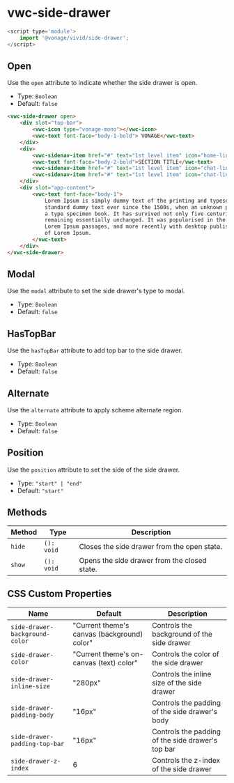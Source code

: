 # vwc-side-drawer

```js
<script type='module'>
    import '@vonage/vivid/side-drawer';
</script>
```

## Open
Use the `open` attribute to indicate whether the side drawer is open.

- Type: `Boolean`
- Default: `false`

```html preview
<vwc-side-drawer open>
	<div slot="top-bar">
		<vwc-icon type="vonage-mono"></vwc-icon>
		<vwc-text font-face="body-1-bold"> VONAGE</vwc-text>
	</div>
	<div>
		<vwc-sidenav-item href="#" text="1st level item" icon="home-line"></vwc-sidenav-item>
        <vwc-text font-face="body-2-bold">SECTION TITLE</vwc-text>
        <vwc-sidenav-item href="#" text="1st level item" icon="chat-line"></vwc-sidenav-item>
        <vwc-sidenav-item href="#" text="1st level item" icon="chat-line"></vwc-sidenav-item>
	</div>
	<div slot="app-content">
        <vwc-text font-face="body-1">
            Lorem Ipsum is simply dummy text of the printing and typesetting industry. Lorem Ipsum has been the industry's
            standard dummy text ever since the 1500s, when an unknown printer took a galley of type and scrambled it to make
            a type specimen book. It has survived not only five centuries, but also the leap into electronic typesetting,
            remaining essentially unchanged. It was popularised in the 1960s with the release of Letraset sheets containing
            Lorem Ipsum passages, and more recently with desktop publishing software like Aldus PageMaker including versions
            of Lorem Ipsum.
        </vwc-text>
	</div>
</vwc-side-drawer>
```
## Modal

Use the `modal` attribute to set the side drawer's type to modal.

- Type: `Boolean`
- Default: `false`

## HasTopBar

Use the `hasTopBar` attribute to add top bar to the side drawer.

- Type: `Boolean`
- Default: `false`
## Alternate

Use the `alternate` attribute to apply scheme alternate region.

- Type: `Boolean`
- Default: `false`
## Position

Use the `position` attribute to set the side of the side drawer.

- Type: `"start" | "end"`
- Default: `"start"`

## Methods

| Method | Type       | Description                                  |
| ------ | ---------- | -------------------------------------------- |
| `hide` | `(): void` | Closes the side drawer from the open state.  |
| `show` | `(): void` | Opens the side drawer from the closed state. |

## CSS Custom Properties

| Name                           | Default                                     | Description                                       |
| ------------------------------ | ------------------------------------------- | ------------------------------------------------- |
| `side-drawer-background-color` | "Current theme's canvas (background) color" | Controls the background of the side drawer        |
| `side-drawer-color`            | "Current theme's on-canvas (text) color"    | Controls the color of the side drawer             |
| `side-drawer-inline-size`      | "280px"                                     | Controls the inline size of the side drawer       |
| `side-drawer-padding-body`     | "16px"                                      | Controls the padding of the side drawer's body    |
| `side-drawer-padding-top-bar`  | "16px"                                      | Controls the padding of the side drawer's top bar |
| `side-drawer-z-index`          | 6                                           | Controls the z-index of the side drawer           |